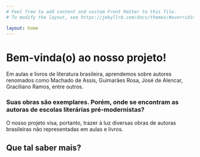 ```yaml
---
# Feel free to add content and custom Front Matter to this file.
# To modify the layout, see https://jekyllrb.com/docs/themes/#overriding-theme-defaults

layout: home
---
```


<h1>Bem-vinda(o) ao nosso projeto!</h1>

<p> Em aulas e livros de literatura brasileira, aprendemos sobre autores renomados como Machado de Assis, Guimarães Rosa, José de Alencar, Graciliano Ramos, entre outros. </p>
<h3>Suas obras são exemplares. Porém, onde se encontram as autoras de escolas literárias pré-modernistas?</h3>

<p>O nosso projeto visa, portanto, trazer à luz diversas obras de autoras brasileiras não representadas em aulas e livros.</p>

<h2>Que tal saber mais?</h2>
